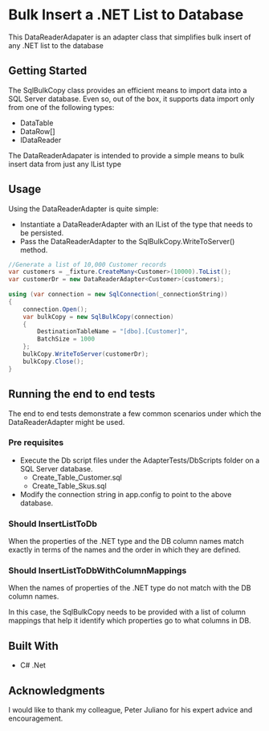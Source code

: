 # Bulk Insert a .NET List to Database

This DataReaderAdapater is an adapter class that simplifies bulk insert of any .NET list to the database

## Getting Started

The SqlBulkCopy class provides an efficient means to import data into a SQL Server database. Even so, out of the box, it supports data import only from one of the following types:

* DataTable
* DataRow[]
* IDataReader

The DataReaderAdapater is intended to provide a simple means to bulk insert data from just any IList<T> type


## Usage

Using the DataReaderAdapter is quite simple:

* Instantiate a DataReaderAdapter with an IList of the type that needs to be persisted.
* Pass the DataReaderAdapter to the SqlBulkCopy.WriteToServer() method.

```csharp
//Generate a list of 10,000 Customer records
var customers = _fixture.CreateMany<Customer>(10000).ToList();
var customerDr = new DataReaderAdapter<Customer>(customers);
 
using (var connection = new SqlConnection(_connectionString))
{
    connection.Open();
    var bulkCopy = new SqlBulkCopy(connection)
    {
        DestinationTableName = "[dbo].[Customer]",
        BatchSize = 1000
    };
    bulkCopy.WriteToServer(customerDr);
    bulkCopy.Close();
}
```

## Running the end to end tests
 The end to end tests demonstrate a few common scenarios under which the DataReaderAdapter might be used.

### Pre requisites
* Execute the Db script files under the AdapterTests/DbScripts folder on a SQL Server database.
	* Create_Table_Customer.sql
	* Create_Table_Skus.sql
* Modify the connection string in app.config to point to the above database.

### Should InsertListToDb
When the properties of the .NET type and the DB column names match exactly in terms of the names and the order in which they are defined.

### Should InsertListToDbWithColumnMappings
When the names of properties of the .NET type do not match with the DB column names.

In this case, the SqlBulkCopy needs to be provided with a list of column mappings that help it identify which properties go to what columns in DB.

## Built With

* C# .Net

## Acknowledgments

I would like to thank my colleague, Peter Juliano for his expert advice and encouragement.

